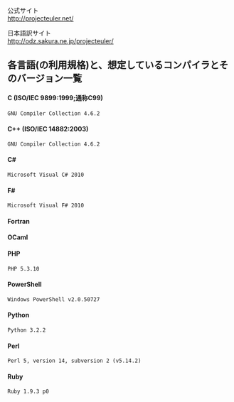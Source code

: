 公式サイト  
<http://projecteuler.net/>

日本語訳サイト  
<http://odz.sakura.ne.jp/projecteuler/>

各言語(の利用規格)と、想定しているコンパイラとそのバージョン一覧
-----
#### C (ISO/IEC 9899:1999;通称C99) ####
`GNU Compiler Collection 4.6.2`

#### C++ (ISO/IEC 14882:2003) ####
`GNU Compiler Collection 4.6.2`

#### C# ####
`Microsoft Visual C# 2010`

#### F# ####
`Microsoft Visual F# 2010`

#### Fortran ####

#### OCaml ####

#### PHP ####
`PHP 5.3.10`

#### PowerShell ####
`Windows PowerShell v2.0.50727`

#### Python ####
`Python 3.2.2`

#### Perl ####
`Perl 5, version 14, subversion 2 (v5.14.2)`

#### Ruby ####
`Ruby 1.9.3 p0`
